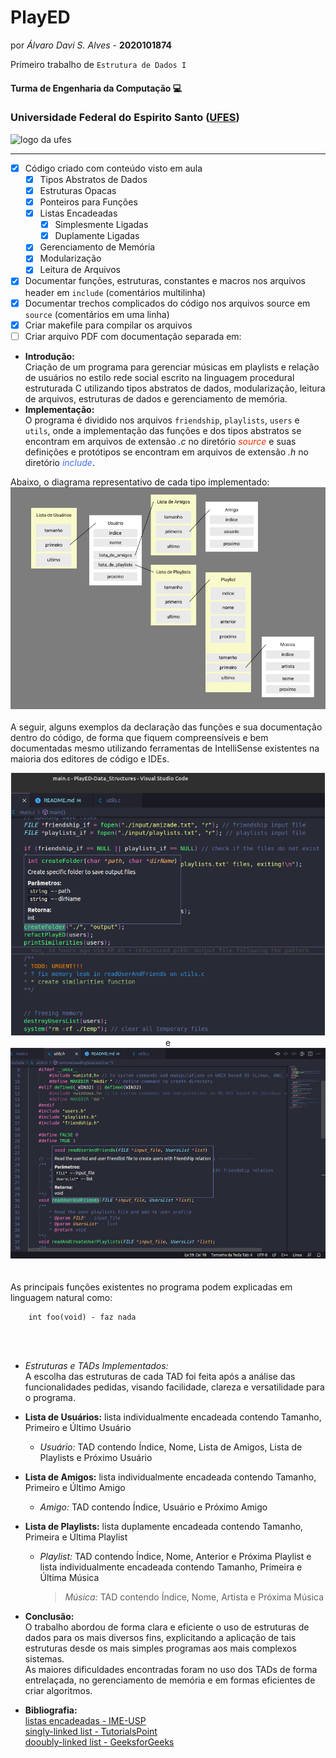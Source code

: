 # PlayED

por _Álvaro Davi S. Alves_ - **2020101874**

Primeiro trabalho de ```Estrutura de Dados I```


#### Turma de Engenharia da Computação :computer:

### Universidade Federal do Espirito Santo ([UFES](https://ufes.br))


<img src="https://www.ufes.br/sites/all/themes/padrao_ufes/images/marca_ufes.png" alt="logo da ufes" height="150px" width="250px">   

____


- [x] Código criado com conteúdo visto em aula
    - [x] Tipos Abstratos de Dados
    - [x] Estruturas Opacas
    - [x] Ponteiros para Funções
    - [x] Listas Encadeadas
        - [x] Simplesmente Ligadas
        - [x] Duplamente Ligadas
    - [x] Gerenciamento de Memória
    - [x] Modularização
    - [x] Leitura de Arquivos

- [x] Documentar funções, estruturas, constantes e macros nos arquivos header em `include` (comentários multilinha)  
- [x] Documentar trechos complicados do código nos arquivos source em `source` (comentários em uma linha)  
- [x] Criar makefile para compilar os arquivos
- [ ] Criar arquivo PDF com documentação separada em:  
- **Introdução:**  
Criação de um programa para gerenciar músicas em playlists e relação de usuários no estilo rede social escrito na linguagem procedural estruturada C utilizando tipos abstratos de dados, modularização, leitura de arquivos, estruturas de dados e gerenciamento de memória.  
- **Implementação:**  
O programa é dividido nos arquivos ```friendship```, ```playlists```, ```users``` e ```utils```, onde a implementação das funções e dos tipos abstratos se encontram em arquivos de extensão _.c_ no diretório <span style="color:#f02c00">_source_</span> e suas definições e protótipos se encontram em arquivos de extensão _.h_ no diretório <span style="color:#426cf5">_include_</span>.  

Abaixo, o diagrama representativo de cada tipo implementado:
![TADs e ED](./img/diagram.png)
<br>
<br>
A seguir, alguns exemplos da declaração das funções e sua documentação dentro do código, de forma que fiquem compreensíveis e bem documentadas mesmo utilizando ferramentas de IntelliSense existentes na maioria dos editores de código e IDEs.  
<div align="center">
	<img src="./img/main.png" alt="main.c" height="420px"/>
	<br>e
	<img src="./img/utils.png" alt="utils.c" width="750px"/>
</div>
<br>
<br>
As principais funções existentes no programa podem explicadas em linguagem natural como:

```
	int foo(void) - faz nada
```
<br>
<br>

* _Estruturas e TADs Implementados:_  
 A escolha das estruturas de cada TAD foi feita após a análise das funcionalidades pedidas, visando facilidade, clareza e versatilidade para o programa.

 - **Lista de Usuários:** lista individualmente encadeada contendo Tamanho, Primeiro e Último Usuário
   * _Usuário:_ TAD contendo Índice, Nome, Lista de Amigos, Lista de Playlists e Próximo Usuário
 - **Lista de Amigos:** lista individualmente encadeada contendo Tamanho, Primeiro e Último Amigo
   * _Amigo:_ TAD contendo Índice, Usuário e Próximo Amigo
 - **Lista de Playlists:** lista duplamente encadeada contendo Tamanho, Primeira e Última Playlist
   * _Playlist:_ TAD contendo Índice, Nome, Anterior e Próxima Playlist e lista individualmente encadeada contendo Tamanho, Primeira e Última Música
     > _Música:_ TAD contendo Índice, Nome, Artista e Próxima Música

- **Conclusão:**  
O trabalho abordou de forma clara e eficiente o uso de estruturas de dados para os mais diversos fins, explicitando a aplicação de tais estruturas desde os mais simples programas aos mais complexos sistemas.  
As maiores dificuldades encontradas foram no uso dos TADs de forma entrelaçada, no gerenciamento de memória e em formas eficientes de criar algoritmos.  

- **Bibliografia:**  
[listas encadeadas - IME-USP](https://www.ime.usp.br/~pf/algoritmos/aulas/lista.html)  
[singly-linked list - TutorialsPoint](https://www.tutorialspoint.com/data_structures_algorithms/linked_list_program_in_c.htm)  
[dooubly-linked list - GeeksforGeeks](https://www.geeksforgeeks.org/doubly-linked-list/)  

